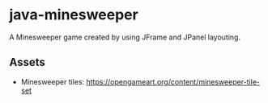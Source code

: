 # java-minesweeper

A Minesweeper game created by using JFrame and JPanel layouting.

## Assets
- Minesweeper tiles: https://opengameart.org/content/minesweeper-tile-set
